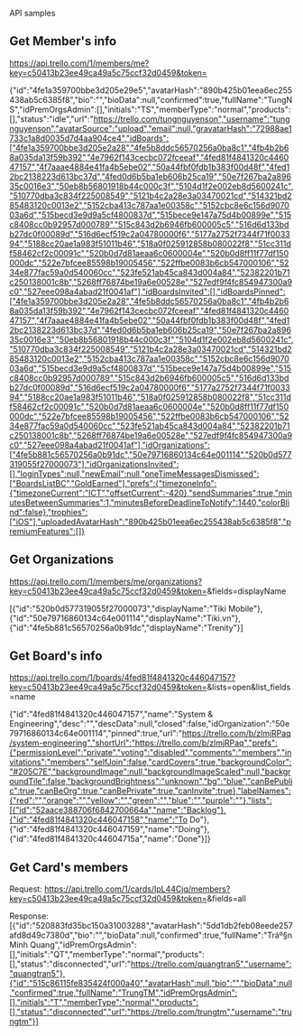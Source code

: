 API samples 

Get Member's info
------------------

https://api.trello.com/1/members/me?key=c50413b23ee49ca49a5c75ccf32d0459&token=<token>

{"id":"4fe1a359700bbe3d205e29e5","avatarHash":"890b425b01eea6ec255438ab5c6385f8","bio":"","bioData":null,"confirmed":true,"fullName":"TungNS","idPremOrgsAdmin":[],"initials":"TS","memberType":"normal","products":[],"status":"idle","url":"https://trello.com/tungnguyenson","username":"tungnguyenson","avatarSource":"upload","email":null,"gravatarHash":"72988ae1733c1a8d0035d7d4aa904ce4","idBoards":["4fe1a359700bbe3d205e2a28","4fe5b8ddc56570256a0ba8c1","4fb4b2b68a035da13f59b392","4e7962f143cecbc072fceeaf","4fed81f4841320c446047157","4f7aaae4884e41fa4b5ebe02","50a44fbf0fdb1b383f00d48f","4fed12bc2138223d613bc37d","4fed0d6b5ba1eb606b25ca19","50e7f267ba2a89635c0016e3","50eb8b56801918b44c000c3f","5104d1f2e002eb8d5600241c","510770dba3c834f225008549","5121b4c2a28e3a03470021cd","514321bd285483120c0013e2","5152cba413c787aa1e00358c","5152cbc8e6c156d907003a6d","515becd3e9d9a5cf4800837d","515bece9e147a75d4b00899e","515c8408cc0b92957d000789","515c843d2b6946fb600005c5","516d6d133bdb27dc0f00089d","516d6ecf519c2a04780000f6","5177a2752f7344f71f003394","5188cc20ae1a983f51011b46","518a0f025912858b080022f8","51cc311df58462cf2c00091c","520b0d7d81aeaa6c0600004e","520b0d8ff11f77df150000dc","522e7bfcee85598b19005456","522ffbe0083b6cb547000106","5234e877fac59a0d540060cc","523fe521ab45ca843d004a84","52382201b71c250138001c8b","5268ff76874be19a6e00528e","527edf9f4fc854947300a9c0","527eee098a4abad21f0041af"],"idBoardsInvited":[],"idBoardsPinned":["4fe1a359700bbe3d205e2a28","4fe5b8ddc56570256a0ba8c1","4fb4b2b68a035da13f59b392","4e7962f143cecbc072fceeaf","4fed81f4841320c446047157","4f7aaae4884e41fa4b5ebe02","50a44fbf0fdb1b383f00d48f","4fed12bc2138223d613bc37d","4fed0d6b5ba1eb606b25ca19","50e7f267ba2a89635c0016e3","50eb8b56801918b44c000c3f","5104d1f2e002eb8d5600241c","510770dba3c834f225008549","5121b4c2a28e3a03470021cd","514321bd285483120c0013e2","5152cba413c787aa1e00358c","5152cbc8e6c156d907003a6d","515becd3e9d9a5cf4800837d","515bece9e147a75d4b00899e","515c8408cc0b92957d000789","515c843d2b6946fb600005c5","516d6d133bdb27dc0f00089d","516d6ecf519c2a04780000f6","5177a2752f7344f71f003394","5188cc20ae1a983f51011b46","518a0f025912858b080022f8","51cc311df58462cf2c00091c","520b0d7d81aeaa6c0600004e","520b0d8ff11f77df150000dc","522e7bfcee85598b19005456","522ffbe0083b6cb547000106","5234e877fac59a0d540060cc","523fe521ab45ca843d004a84","52382201b71c250138001c8b","5268ff76874be19a6e00528e","527edf9f4fc854947300a9c0","527eee098a4abad21f0041af"],"idOrganizations":["4fe5b881c56570256a0b91dc","50e79716860134c64e001114","520b0d577319055f27000073"],"idOrganizationsInvited":[],"loginTypes":null,"newEmail":null,"oneTimeMessagesDismissed":["BoardsListBC","GoldEarned"],"prefs":{"timezoneInfo":{"timezoneCurrent":"ICT","offsetCurrent":-420},"sendSummaries":true,"minutesBetweenSummaries":1,"minutesBeforeDeadlineToNotify":1440,"colorBlind":false},"trophies":["iOS"],"uploadedAvatarHash":"890b425b01eea6ec255438ab5c6385f8","premiumFeatures":[]}

Get Organizations
------------------
https://api.trello.com/1/members/me/organizations?key=c50413b23ee49ca49a5c75ccf32d0459&token=<token>&fields=displayName

[{"id":"520b0d577319055f27000073","displayName":"Tiki Mobile"},{"id":"50e79716860134c64e001114","displayName":"Tiki.vn"},{"id":"4fe5b881c56570256a0b91dc","displayName":"Trenity"}]

Get Board's info
------------------

https://api.trello.com/1/boards/4fed81f4841320c446047157?key=c50413b23ee49ca49a5c75ccf32d0459&token=<token>&lists=open&list_fields=name

{"id":"4fed81f4841320c446047157","name":"System & Engineering","desc":"","descData":null,"closed":false,"idOrganization":"50e79716860134c64e001114","pinned":true,"url":"https://trello.com/b/zlmjRPaq/system-engineering","shortUrl":"https://trello.com/b/zlmjRPaq","prefs":{"permissionLevel":"private","voting":"disabled","comments":"members","invitations":"members","selfJoin":false,"cardCovers":true,"backgroundColor":"#205C7E","backgroundImage":null,"backgroundImageScaled":null,"backgroundTile":false,"backgroundBrightness":"unknown","bg":"blue","canBePublic":true,"canBeOrg":true,"canBePrivate":true,"canInvite":true},"labelNames":{"red":"","orange":"","yellow":"","green":"","blue":"","purple":""},"lists":[{"id":"52aace388706f6842700664a","name":"Backlog"},{"id":"4fed81f4841320c446047158","name":"To Do"},{"id":"4fed81f4841320c446047159","name":"Doing"},{"id":"4fed81f4841320c44604715a","name":"Done"}]}

Get Card's members
------------------
Request:
https://api.trello.com/1/cards/IpL44Cjq/members?key=c50413b23ee49ca49a5c75ccf32d0459&token=<token>&fields=all

Response:
[{"id":"520883fd35bc150a31003288","avatarHash":"5dd1db2feb08eede257afd8d49c7380d","bio":"","bioData":null,"confirmed":true,"fullName":"Tráº§n Minh Quang","idPremOrgsAdmin":[],"initials":"QT","memberType":"normal","products":[],"status":"disconnected","url":"https://trello.com/quangtran5","username":"quangtran5"},{"id":"515c86115fe835424f000a40","avatarHash":null,"bio":"","bioData":null,"confirmed":true,"fullName":"TrungTM","idPremOrgsAdmin":[],"initials":"T","memberType":"normal","products":[],"status":"disconnected","url":"https://trello.com/trungtm","username":"trungtm"}]